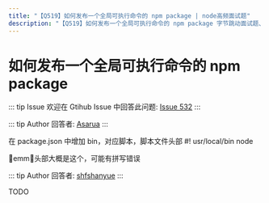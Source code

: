 ```yaml
---
title: "【Q519】如何发布一个全局可执行命令的 npm package | node高频面试题"
description: "【Q519】如何发布一个全局可执行命令的 npm package 字节跳动面试题、阿里腾讯面试题、美团小米面试题。"
---
```


# 如何发布一个全局可执行命令的 npm package

::: tip Issue
欢迎在 Gtihub Issue 中回答此问题: [Issue 532](https://github.com/shfshanyue/Daily-Question/issues/532)
:::

::: tip Author
回答者: [Asarua](https://github.com/Asarua)
:::

在 package.json 中增加 bin，对应脚本，脚本文件头部
#! usr/local/bin node

emm，头部大概是这个，可能有拼写错误

::: tip Author
回答者: [shfshanyue](https://github.com/shfshanyue)
:::

TODO
